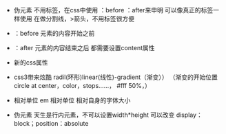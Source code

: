  - 伪元素
  不用标签，在css中使用  ：before   ：after来申明
  可以像真正的标签一样使用
  在做分割线，>箭头，不用标签很方便


 - ：before
 元素的内容开始之前
 - ：after
 元素的内容结束之后
 都需要设置content属性


 - 新的css属性
 - css3带来炫酷
  radil(环形)linear(线性)-gradient（渐变））
  （渐变的开始位置circle at center，color，stops......，
  #fff 50%，）

  - 相对单位
   em 相对单位  相对自身的字体大小

  - 伪元素  天生是行内元素，不可以设置width*height
    可以改变 display：block；position：absolute


